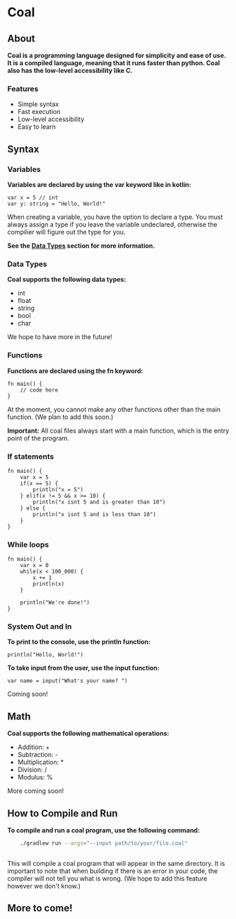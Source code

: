 # Coal

## About
**Coal is a programming language designed for simplicity and ease of use. It is a compiled language, meaning that it runs faster than python. Coal also has the low-level accessibility like C.**

### Features
- Simple syntax
- Fast execution
- Low-level accessibility
- Easy to learn

## Syntax
### Variables

**Variables are declared by using the var keyword like in kotlin:**
```coal
var x = 5 // int
var y: string = "Hello, World!"
```

When creating a variable, you have the option to declare a type. You must always assign a type if you leave the variable undeclared, otherwise the compilier will figure out the type for you.

**See the [Data Types](#data-types) section for more information.**

### Data Types
**Coal supports the following data types:**
- int
- float
- string
- bool
- char

We hope to have more in the future!

### Functions

**Functions are declared using the fn keyword:**
```coal
fn main() {
    // code here
}
```

At the moment, you cannot make any other functions other than the main function. (We plan to add this soon.)

**Important:** All coal files always start with a main function, which is the entry point of the program.

### If statements
```coal
fn main() {
    var x = 5
    if(x == 5) {
        println("x = 5")
    } elif(x != 5 && x >= 10) {
        println("x isnt 5 and is greater than 10")
    } else {
        println("x isnt 5 and is less than 10")
    }
}
```

### While loops
```coal
fn main() {
    var x = 0
    while(x < 100_000) {
        x += 1
        println(x)
    }

    println("We're done!")
}

```

### System Out and In
**To print to the console, use the println function:**
```coal
println("Hello, World!")
```

**To take input from the user, use the input function:**
```coal
var name = input("What's your name? ")
```

Coming soon!

## Math
**Coal supports the following mathematical operations:**
- Addition: +
- Subtraction: -
- Multiplication: *
- Division: /
- Modulus: %

More coming soon!

## How to Compile and Run
**To compile and run a coal program, use the following command:**
```bash
    ./gradlew run --args="--input path/to/your/file.coal"
    
```

This will compile a coal program that will appear in the same directory. It is important to note that when building if there is an error in your code, the compiler will not tell you what is wrong. (We hope to add this feature however we don't know.)

## More to come!
